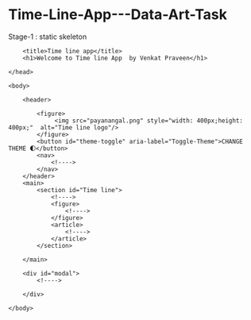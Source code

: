 # Time-Line-App---Data-Art-Task
Stage-1 : static skeleton

<!DOCTYPE html>

<html lang="en">
    <head>
        <meta charset="UTF-8">
        <meta name="viewport" content="width=device-width,initial-scale=1.0"/>

        <title>Time line app</title>
        <h1>Welcome to Time line App  by Venkat Praveen</h1>
    
    </head>

    <body>

        <header>

            <figure>
                 <img src="payanangal.png" style="width: 400px;height: 400px;"  alt="Time line logo"/>
            </figure>
            <button id="theme-toggle" aria-label="Toggle-Theme">CHANGE THEME 🌓</button>
            <nav>
                <!---->
            </nav>
        </header>
        <main>
            <section id="Time line">
                <!---->
                <figure>
                    <!---->
                </figure>
                <article>
                    <!---->
                </article>
            </section>

        </main>

        <div id="modal"> 
            <!---->

        </div>

    </body>



</html>
